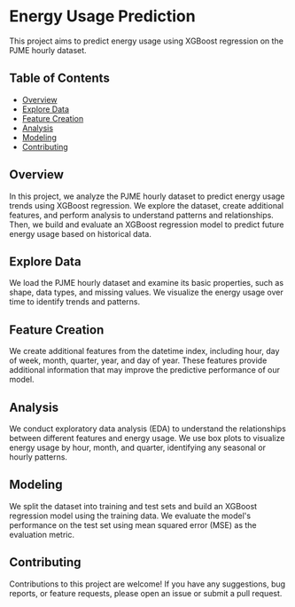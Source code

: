 # Energy Usage Prediction

This project aims to predict energy usage using XGBoost regression on the PJME hourly dataset.

## Table of Contents

- [Overview](#overview)
- [Explore Data](#explore-data)
- [Feature Creation](#feature-creation)
- [Analysis](#analysis)
- [Modeling](#modeling)
- [Contributing](#contributing)

## Overview

In this project, we analyze the PJME hourly dataset to predict energy usage trends using XGBoost regression. We explore the dataset, create additional features, and perform analysis to understand patterns and relationships. Then, we build and evaluate an XGBoost regression model to predict future energy usage based on historical data.

## Explore Data

We load the PJME hourly dataset and examine its basic properties, such as shape, data types, and missing values. We visualize the energy usage over time to identify trends and patterns.

## Feature Creation

We create additional features from the datetime index, including hour, day of week, month, quarter, year, and day of year. These features provide additional information that may improve the predictive performance of our model.

## Analysis

We conduct exploratory data analysis (EDA) to understand the relationships between different features and energy usage. We use box plots to visualize energy usage by hour, month, and quarter, identifying any seasonal or hourly patterns.

## Modeling

We split the dataset into training and test sets and build an XGBoost regression model using the training data. We evaluate the model's performance on the test set using mean squared error (MSE) as the evaluation metric.

## Contributing

Contributions to this project are welcome! If you have any suggestions, bug reports, or feature requests, please open an issue or submit a pull request.
